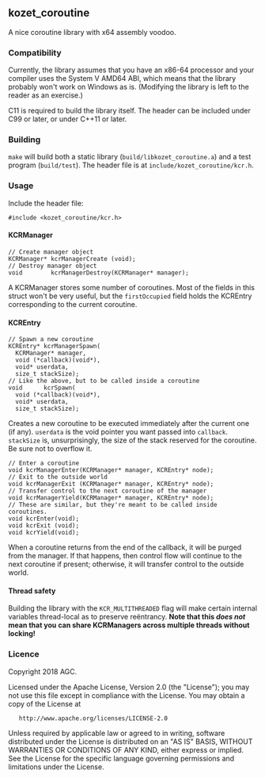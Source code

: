 ## kozet_coroutine

A nice coroutine library with x64 assembly voodoo.

### Compatibility

Currently, the library assumes that you have an x86-64 processor and your
compiler uses the System V AMD64 ABI, which means that the library probably
won't work on Windows as is. (Modifying the library is left to the reader
as an exercise.)

C11 is required to build the library itself. The header can be included
under C99 or later, or under C++11 or later.

### Building

`make` will build both a static library (`build/libkozet_coroutine.a`) and a
test program (`build/test`). The header file is at
`include/kozet_coroutine/kcr.h`.

### Usage

Include the header file:

    #include <kozet_coroutine/kcr.h>

#### KCRManager

    // Create manager object
    KCRManager* kcrManagerCreate (void);
    // Destroy manager object
    void        kcrManagerDestroy(KCRManager* manager);

A KCRManager stores some number of coroutines. Most of the fields in this
struct won't be very useful, but the `firstOccupied` field holds the
KCREntry corresponding to the current coroutine.

#### KCREntry

    // Spawn a new coroutine
    KCREntry* kcrManagerSpawn(
      KCRManager* manager,
      void (*callback)(void*),
      void* userdata,
      size_t stackSize);
    // Like the above, but to be called inside a coroutine
    void      kcrSpawn(
      void (*callback)(void*),
      void* userdata,
      size_t stackSize);

Creates a new coroutine to be executed immediately after the current one
(if any). `userdata` is the void pointer you want passed into `callback`.
`stackSize` is, unsurprisingly, the size of the stack reserved for the
coroutine. Be sure not to overflow it.

    // Enter a coroutine
    void kcrManagerEnter(KCRManager* manager, KCREntry* node);
    // Exit to the outside world
    void kcrManagerExit (KCRManager* manager, KCREntry* node);
    // Transfer control to the next coroutine of the manager
    void kcrManagerYield(KCRManager* manager, KCREntry* node);
    // These are similar, but they're meant to be called inside coroutines.
    void kcrEnter(void);
    void kcrExit (void);
    void kcrYield(void);

When a coroutine returns from the end of the callback, it will be purged
from the manager. If that happens, then control flow will continue to the
next coroutine if present; otherwise, it will transfer control to the
outside world.

#### Thread safety

Building the library with the `KCR_MULTITHREADED` flag will make certain
internal variables thread-local as to preserve reëntrancy. **Note that this
*does not* mean that you can share KCRManagers across multiple threads
without locking!**

### Licence

   Copyright 2018 AGC.

   Licensed under the Apache License, Version 2.0 (the "License");
   you may not use this file except in compliance with the License.
   You may obtain a copy of the License at

       http://www.apache.org/licenses/LICENSE-2.0

   Unless required by applicable law or agreed to in writing, software
   distributed under the License is distributed on an "AS IS" BASIS,
   WITHOUT WARRANTIES OR CONDITIONS OF ANY KIND, either express or implied.
   See the License for the specific language governing permissions and
   limitations under the License.
